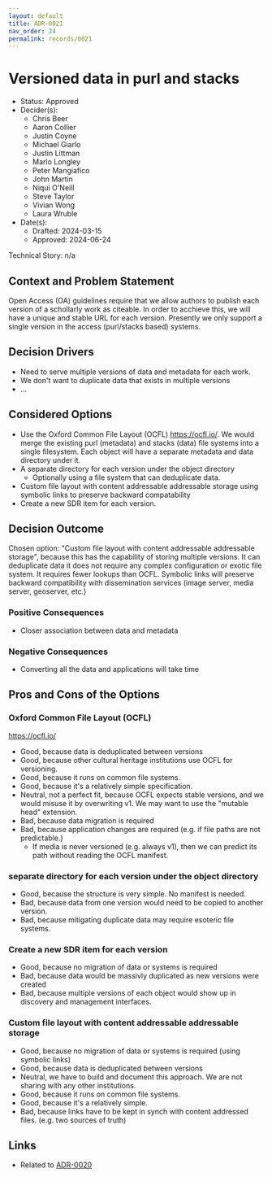 ```yaml
---
layout: default
title: ADR-0021
nav_order: 24
permalink: records/0021
---
```

# Versioned data in purl and stacks

* Status: Approved
* Decider(s):
  * Chris Beer
  * Aaron Collier
  * Justin Coyne
  * Michael Giarlo
  * Justin Littman
  * Marlo Longley
  * Peter Mangiafico
  * John Martin
  * Niqui O'Neill
  * Steve Taylor
  * Vivian Wong
  * Laura Wruble
* Date(s):
  * Drafted: 2024-03-15
  * Approved: 2024-06-24

Technical Story: n/a

## Context and Problem Statement <!-- required -->

Open Access (OA) guidelines require that we allow authors to publish each version of a schollarly work as citeable. In order to acchieve this, we will have a unique and stable URL for each version.  Presently we only support a single version in the access (purl/stacks based) systems.

## Decision Drivers <!-- optional -->

* Need to serve multiple versions of data and metadata for each work.
* We don't want to duplicate data that exists in multiple versions
* ... <!-- numbers of drivers can vary -->

## Considered Options

* Use the Oxford Common File Layout (OCFL) <https://ocfl.io/>.  We would merge the existing purl (metadata) and stacks (data) file systems into a single filesystem.  Each object will have a separate metadata and data directory under it.
* A separate directory for each version under the object directory
  * Optionally using a file system that can deduplicate data.
* Custom file layout with content addressable addressable storage using symbolic links to preserve backward compatability
* Create a new SDR item for each version.

## Decision Outcome

Chosen option: "Custom file layout with content addressable addressable storage", because this has the capability of storing multiple versions.  It can deduplicate data it does not require any complex configuration or exotic file system.  It requires fewer lookups than OCFL. Symbolic links will preserve backward compatibility with dissemination services (image server, media server, geoserver, etc.)

### Positive Consequences <!-- optional -->

* Closer association between data and metadata

### Negative Consequences <!-- optional -->

* Converting all the data and applications will take time

## Pros and Cons of the Options

### Oxford Common File Layout (OCFL)

<https://ocfl.io/>

* Good, because data is deduplicated between versions
* Good, because other cultural heritage institutions use OCFL for versioning.
* Good, because it runs on common file systems.
* Good, because it's a relatively simple specification.
* Neutral, not a perfect fit, because OCFL expects stable versions, and we would misuse it by overwriting v1. We may want to use the "mutable head" extension.
* Bad, because data migration is required
* Bad, because application changes are required (e.g. if file paths are not predictable.)
  * If media is never versioned (e.g. always v1), then we can predict its path without reading the OCFL manifest.

### separate directory for each version under the object directory

* Good, because the structure is very simple. No manifest is needed.
* Bad, because data from one version would need to be copied to another version.
* Bad, because mitigating duplicate data may require esoteric file systems.

### Create a new SDR item for each version

* Good, because no migration of data or systems is required
* Bad, because data would be massivly duplicated as new versions were created
* Bad, because multiple versions of each object would show up in discovery and management interfaces.

### Custom file layout with content addressable addressable storage

* Good, because no migration of data or systems is required (using symbolic links)
* Good, because data is deduplicated between versions
* Neutral, we have to build and document this approach. We are not sharing with any other institutions.
* Good, because it runs on common file systems.
* Good, because it's a relatively simple.
* Bad, because links have to be kept in synch with content addressed files. (e.g. two sources of truth)

## Links

* Related to [ADR-0020](0020-purl-fetcher-api.md)
